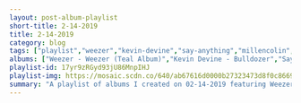 ```yaml
---
layout: post-album-playlist
short-title: 2-14-2019
title: 2-14-2019
category: blog
tags: ["playlist","weezer","kevin-devine","say-anything","millencolin","rise-against","ron-gallo","creep-diet","the-jangle-sheep","the-so-long-vinyls","nada-surf"]
albums: ["Weezer - Weezer (Teal Album)","Kevin Devine - Bulldozer","Say Anything - Oliver Appropriate","Millencolin - SOS","Rise Against - The Ghost Note Symphonies, Vol.1","Ron Gallo - HEAVY META","Creep Diet - Big Mistake","The Jangle Sheep - Leave Me Satisfied","The So Long Vinyls - Give Up on Yourself, Indiana","Nada Surf - North 6th Street"]
playlist-id: 17yr9zRGyd93jU86MnpIHJ
playlist-img: https://mosaic.scdn.co/640/ab67616d0000b27323473d8f0c8669583307532eab67616d0000b27341b3a4a08cc4583f02130d64ab67616d0000b273878ade6c3a3995b27a4fb200ab67616d0000b273edefe44d1943206d63934863
summary: "A playlist of albums I created on 02-14-2019 featuring Weezer, Kevin Devine, Say Anything, Millencolin, Rise Against, Ron Gallo, Creep Diet, The Jangle Sheep, The So Long Vinyls, and Nada Surf."
---
```

